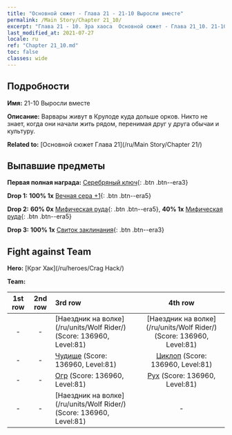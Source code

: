 ```yaml
---
title: "Основной сюжет - Глава 21 - 21-10 Выросли вместе"
permalink: /Main Story/Chapter 21_10/
excerpt: "Глава 21 - 10. Эра хаоса  Основной сюжет - Глава 21_10. 21-10 Выросли вместе"
last_modified_at: 2021-07-27
locale: ru
ref: "Chapter 21_10.md"
toc: false
classes: wide
---
```


## Подробности

 **Имя:** 21-10 Выросли вместе

 **Описание:** Варвары живут в Крулоде куда дольше орков. Никто не знает, когда они начали жить рядом, перенимая друг у друга обычаи и культуру.

 **Related to:** [Основной сюжет Глава 21](/ru/Main Story/Chapter 21/)

## Выпавшие предметы

 **Первая полная награда:** [Серебряный ключ](/ItemsRU/con_693/){: .btn .btn--era3}

 **Drop 1:** **100% 1x** [Вечная сера +1](/ItemsRU/mat_71/){: .btn .btn--era5}

 **Drop 2:** **60% 0x** [Мифическая руда](/ItemsRU/mat_61/){: .btn .btn--era5}, **40% 1x** [Мифическая руда](/ItemsRU/mat_61/){: .btn .btn--era5}

 **Drop 3:** **100% 1x** [Свиток заклинания](/ItemsRU/con_694/){: .btn .btn--era3}


## Fight against Team
 **Hero:** [Крэг Хак](/ru/heroes/Crag Hack/)

 **Team:**


  | 1st row | 2nd row | 3rd row | 4th row |
  |:----:|:----:|:----|:----:|
  | - | - | [Наездник на волке](/ru/units/Wolf Rider/) (Score: 136960, Level:81)  | [Наездник на волке](/ru/units/Wolf Rider/) (Score: 136960, Level:81)  |
  | - | - | [Чудище](/ru/units/Behemoth/) (Score: 136960, Level:81)  | [Циклоп](/ru/units/Cyclops/) (Score: 136960, Level:81)  |
  | - | - | [Огр](/ru/units/Ogre/) (Score: 136960, Level:81)  | [Рух](/ru/units/Roc/) (Score: 136960, Level:81)  |
  | - | - | [Наездник на волке](/ru/units/Wolf Rider/) (Score: 136960, Level:81)  | - |



